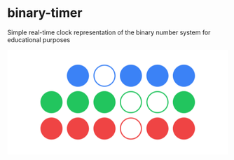 # binary-timer

Simple real-time clock representation of the binary number system for educational purposes

![](./screenshot.png)
